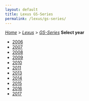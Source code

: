 ```yaml
---
layout: default
title: Lexus GS-Series
permalink: /lexus/gs-series/
---
```

[*Home*](/) > [*Lexus*](/lexus/) > [*GS-Series*](/lexus/gs-series/)
**Select year**
- [2006](/lexus/gs-series/2006/)
- [2007](/lexus/gs-series/2007/)
- [2008](/lexus/gs-series/2008/)
- [2009](/lexus/gs-series/2009/)
- [2010](/lexus/gs-series/2010/)
- [2011](/lexus/gs-series/2011/)
- [2013](/lexus/gs-series/2013/)
- [2014](/lexus/gs-series/2014/)
- [2015](/lexus/gs-series/2015/)
- [2016](/lexus/gs-series/2016/)
- [2017](/lexus/gs-series/2017/)
